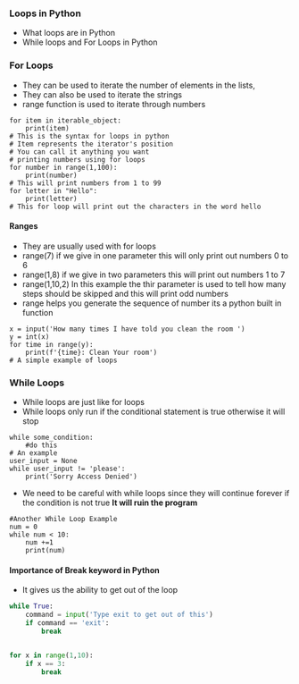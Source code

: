 ### Loops in Python
* What loops are in Python
* While loops and For Loops in Python

### For Loops 
* They can be used to iterate the number of elements in the lists,
* They can also be used to iterate the strings
* range function is used to iterate through numbers
```Python3
for item in iterable_object:
    print(item)
# This is the syntax for loops in python
# Item represents the iterator's position
# You can call it anything you want
# printing numbers using for loops
for number in range(1,100):
    print(number)
# This will print numbers from 1 to 99
for letter in "Hello":
    print(letter)
# This for loop will print out the characters in the word hello
```

#### Ranges
* They are usually used with for loops
* range(7) if we give in one parameter this will only print out numbers 0 to 6 
* range(1,8) if we give in two parameters this will print out numbers 1 to 7 
* range(1,10,2) In this example the thir parameter is used to tell how many steps should be skipped and this will print odd numbers 
* range helps you generate the sequence of number its a python built in function

```Python3
x = input('How many times I have told you clean the room ')
y = int(x)
for time in range(y):
    print(f'{time}: Clean Your room')
# A simple example of loops

```

### While Loops
* While loops are just like for loops
* While loops only run if the conditional statement is true otherwise it will stop
```Python3
while some_condition:
    #do this
# An example 
user_input = None
while user_input != 'please':
    print('Sorry Access Denied')
```
* We need to be careful with while loops since they will continue forever if the condition is not true **It will ruin the program**

```Python3
#Another While Loop Example
num = 0
while num < 10:
    num +=1
    print(num)
```


#### Importance of Break keyword in Python
* It gives us the ability to get out of the loop
```Python
while True:
    command = input('Type exit to get out of this')
    if command == 'exit':
        break


for x in range(1,10):
    if x == 3:
        break
```
